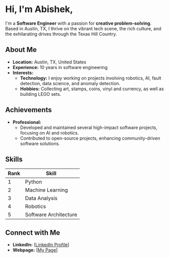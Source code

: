 # Hi, I'm Abishek,

I'm a **Software Engineer** with a passion for **creative problem-solving**. Based in Austin, TX, I thrive on the vibrant tech scene, the rich culture, and the exhilarating drives through the Texas Hill Country.

## About Me

- **Location:** Austin, TX, United States
- **Experience:** 10 years in software engineering
- **Interests:** 
  - **Technology:** I enjoy working on projects involving robotics, AI, fault detection, data science, and anomaly detection.
  - **Hobbies:** Collecting art, stamps, coins, vinyl and currency, as well as building LEGO sets.

## Achievements

- **Professional:**
  - Developed and maintained several high-impact software projects, focusing on AI and robotics.
  - Contributed to open-source projects, enhancing community-driven software solutions.

## Skills

| Rank | Skill | 
|------|-------|
| 1    | Python | 
| 2    | Machine Learning | 
| 3    | Data Analysis | 
| 4    | Robotics | 
| 5    | Software Architecture | 

## Connect with Me
- **LinkedIn:** [[LinkedIn Profile](https://www.linkedin.com/in/abishekh/)]
- **Webpage:** [[My Page](https://abishekh.github.io/)]


